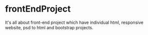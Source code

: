 # frontEndProject
It's all about front-end project which have individual html, responsive website, psd to html and bootstrap projects.
